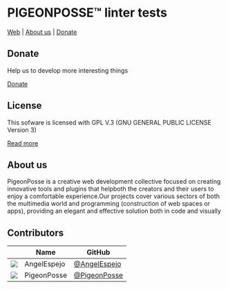 <!--

██████╗ ██╗ ██████╗ ███████╗ ██████╗ ███╗   ██╗
██╔══██╗██║██╔════╝ ██╔════╝██╔═══██╗████╗  ██║
██████╔╝██║██║  ███╗█████╗  ██║   ██║██╔██╗ ██║
██╔═══╝ ██║██║   ██║██╔══╝  ██║   ██║██║╚██╗██║
██║     ██║╚██████╔╝███████╗╚██████╔╝██║ ╚████║
╚═╝     ╚═╝ ╚═════╝ ╚══════╝ ╚═════╝ ╚═╝  ╚═══╝
                                               
██████╗  ██████╗ ███████╗███████╗███████╗      
██╔══██╗██╔═══██╗██╔════╝██╔════╝██╔════╝      
██████╔╝██║   ██║███████╗███████╗█████╗        
██╔═══╝ ██║   ██║╚════██║╚════██║██╔══╝        
██║     ╚██████╔╝███████║███████║███████╗      
╚═╝      ╚═════╝ ╚══════╝╚══════╝╚══════╝      

██╗     ██╗███╗   ██╗████████╗███████╗██████╗ 
██║     ██║████╗  ██║╚══██╔══╝██╔════╝██╔══██╗
██║     ██║██╔██╗ ██║   ██║   █████╗  ██████╔╝
██║     ██║██║╚██╗██║   ██║   ██╔══╝  ██╔══██╗
███████╗██║██║ ╚████║   ██║   ███████╗██║  ██║
╚══════╝╚═╝╚═╝  ╚═══╝   ╚═╝   ╚══════╝╚═╝  ╚═╝
                                              
████████╗███████╗███████╗████████╗███████╗    
╚══██╔══╝██╔════╝██╔════╝╚══██╔══╝██╔════╝    
   ██║   █████╗  ███████╗   ██║   ███████╗    
   ██║   ██╔══╝  ╚════██║   ██║   ╚════██║    
   ██║   ███████╗███████║   ██║   ███████║    
   ╚═╝   ╚══════╝╚══════╝   ╚═╝   ╚══════╝    
                                              
CREATED BY ANGELO
FOR PIGEONPOSSE.COM

-->
# PIGEONPOSSE™ linter tests

[Web](https://pigeonposse.com) | [About us](https://pigeonposse.com/?popup=about) | [Donate](https://pigeonposse.com/?popup=donate) 

## Donate

Help us to develop more interesting things

[Donate](https://pigeonposse.com/?popup=donate) 

## License

This sofware is licensed with GPL V.3 (GNU GENERAL PUBLIC LICENSE Version 3)

[Read more](https://github.com/PigeonPosse/linter/LICENSE)

## About us

PigeonPosse is a creative web development collective focused on creating innovative tools and plugins that helpboth the creators and their users to enjoy a comfortable experience.Our projects cover various sectors of both the multimedia world and programming (construction of web spaces or apps), providing an elegant and effective solution both in code and visually

## Contributors

|                                                          | Name        | GitHub                                         |
| -------------------------------------------------------- | ----------- | ---------------------------------------------- |
| <img src="https://github.com/AngelEspejo.png?size=72" /> | AngelEspejo | [@AngelEspejo](https://github.com/AngelEspejo) |
| <img src="https://github.com/PigeonPosse.png?size=72" /> | PigeonPosse | [@PigeonPosse](https://github.com/PigeonPosse) |
